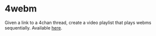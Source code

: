 # 4webm

Given a link to a 4chan thread, create a video playlist that plays webms sequentially. Available [here](https://x4chan-webm-player.herokuapp.com/).
